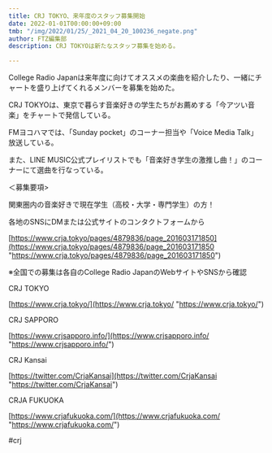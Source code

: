 ```yaml
---
title: CRJ TOKYO、来年度のスタッフ募集開始
date: 2022-01-01T00:00:00+09:00
tmb: "/img/2022/01/25/_2021_04_20_100236_negate.png"
author: FTZ編集部
description: CRJ TOKYOは新たなスタッフ募集を始める。

---
```

College Radio Japanは来年度に向けてオススメの楽曲を紹介したり、一緒にチャートを盛り上げてくれるメンバーを募集を始めた。

CRJ TOKYOは、東京で暮らす音楽好きの学生たちがお薦めする「今アツい音楽」をチャートで発信している。

FMヨコハマでは、「Sunday pocket」のコーナー担当や「Voice Media Talk」放送している。

また、LINE MUSIC公式プレイリストでも「音楽好き学生の激推し曲！」のコーナーにて選曲を行なっている。

＜募集要項>

関東圏内の音楽好きで現在学生（高校・大学・専門学生）の方！

各地のSNSにDMまたは公式サイトのコンタクトフォームから

[https://www.crja.tokyo/pages/4879836/page_201603171850](https://www.crja.tokyo/pages/4879836/page_201603171850 "https://www.crja.tokyo/pages/4879836/page_201603171850")

※全国での募集は各自のCollege Radio JapanのWebサイトやSNSから確認

CRJ TOKYO

[https://www.crja.tokyo/](https://www.crja.tokyo/ "https://www.crja.tokyo/")

CRJ SAPPORO

[https://www.crjsapporo.info/](https://www.crjsapporo.info/ "https://www.crjsapporo.info/")

CRJ Kansai

[https://twitter.com/CrjaKansai](https://twitter.com/CrjaKansai "https://twitter.com/CrjaKansai")

CRJA FUKUOKA

[https://www.crjafukuoka.com/](https://www.crjafukuoka.com/ "https://www.crjafukuoka.com/")

\#crj